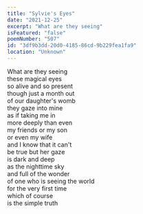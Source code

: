 ```yaml
---
title: "Sylvie's Eyes"
date: "2021-12-25"
excerpt: "What are they seeing"
isFeatured: "false"
poemNumber: "507"
id: "3df9b3dd-20d0-4185-86cd-9b229fea1fa9"
location: "Unknown"
---
```


What are they seeing  
these magical eyes  
so alive and so present  
though just a month out  
of our daughter's womb  
they gaze into mine  
as if taking me in  
more deeply than even  
my friends or my son  
or even my wife  
and I know that it can't  
be true but her gaze  
is dark and deep  
as the nighttime sky  
and full of the wonder  
of one who is seeing the world  
for the very first time  
which of course  
is the simple truth
